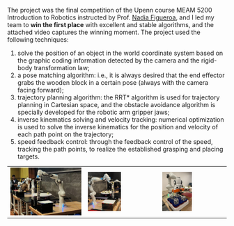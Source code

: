 The project was the final competition of the Upenn course MEAM 5200 Introduction to Robotics instructed by Prof. [Nadia Figueroa](https://www.grasp.upenn.edu/people/nadia-figueroa/), and I led my team to **win the first place** with excellent and stable algorithms, and the attached video captures the winning moment. The project used the following techniques:

1. solve the position of an object in the world coordinate system based on the graphic coding information detected by the camera and the rigid-body transformation law;
2. a pose matching algorithm: i.e., it is always desired that the end effector grabs the wooden block in a certain pose (always with the camera facing forward);
3. trajectory planning algorithm: the RRT* algorithm is used for trajectory planning in Cartesian space, and the obstacle avoidance algorithm is specially developed for the robotic arm gripper jaws;
4. inverse kinematics solving and velocity tracking: numerical optimization is used to solve the inverse kinematics for the position and velocity of each path point on the trajectory;
5. speed feedback control: through the feedback control of the speed, tracking the path points, to realize the established grasping and placing targets.

|     |     |     |
| --- | --- | --- |
|  ![](1.png)  | <img src="2.jpeg" alt="GIF 1" style="width: 48%;"> | <img src="3.jpeg" alt="GIF 1" style="width: 48%;"> |
